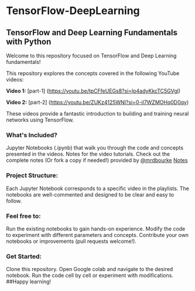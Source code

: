 # TensorFlow-DeepLearning
## TensorFlow and Deep Learning Fundamentals with Python
Welcome to this repository focused on TensorFlow and Deep Learning fundamentals!

This repository explores the concepts covered in the following YouTube videos:

**Video 1:** [part-1] (https://youtu.be/tpCFfeUEGs8?si=lp4adyKkcTC5GVgI)

**Video 2:** [part-2] (https://youtu.be/ZUKz4125WNI?si=0-il7WZMOHq0D0qy)

These videos provide a fantastic introduction to building and training neural networks using TensorFlow.

### What's Included?

Jupyter Notebooks (.ipynb) that walk you through the code and concepts presented in the videos.
Notes for the video tutorials. Check out the complete notes (Or fork a copy if needed!) provided by [@mrdbourke](https://github.com/mrdbourke) [Notes](https://github.com/mrdbourke/tensorflow-deep-learning)
### Project Structure:

Each Jupyter Notebook corresponds to a specific video in the playlists. The notebooks are well-commented and designed to be clear and easy to follow.

### Feel free to:

Run the existing notebooks to gain hands-on experience.
Modify the code to experiment with different parameters and concepts.
Contribute your own notebooks or improvements (pull requests welcome!).
### Get Started:

Clone this repository.
Open Google colab and navigate to the desired notebook.
Run the code cell by cell or experiment with modifications.
##Happy learning!
